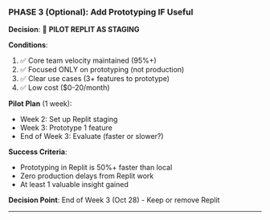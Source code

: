 ### PHASE 3 (Optional): Add Prototyping IF Useful

**Decision**: 🔶 **PILOT REPLIT AS STAGING**

**Conditions**:
1. ✅ Core team velocity maintained (95%+)
2. ✅ Focused ONLY on prototyping (not production)
3. ✅ Clear use cases (3+ features to prototype)
4. ✅ Low cost ($0-20/month)

**Pilot Plan** (1 week):
- Week 2: Set up Replit staging
- Week 3: Prototype 1 feature
- End of Week 3: Evaluate (faster or slower?)

**Success Criteria**:
- Prototyping in Replit is 50%+ faster than local
- Zero production delays from Replit work
- At least 1 valuable insight gained

**Decision Point**: End of Week 3 (Oct 28) - Keep or remove Replit

---
